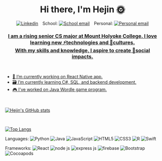 # <div align="center"> Hi there, I'm Hejin 🌞 </div>
<div align="center">
  <a href="https://www.linkedin.com/in/hejin-jeong"><img src="https://img.shields.io/badge/-LinkedIn-blue?style=flat-round&logo=Linkedin&logoColor=white&link=https://www.linkedin.com/in/hejin-jeong" alt="Linkedin"></a>&emsp;School: <a href="mailto:jeong22h@mtholyoke.edu?"><img src="https://img.shields.io/badge/Gmail-d14836?style=flat-round&logo=Gmail&logoColor=white&link=mailto:jeong22h@mtholyoke.edu" alt="School email"></a>&emsp;Personal: <a href="mailto:pearlofthesea25@gmail.com?"><img src="https://img.shields.io/badge/Gmail-d14836?style=flat-round&logo=Gmail&logoColor=orange&link=mailto:pearlofthesea25@gmail.com" alt="Personal email"</a>

</div>

### <div align="center"> I am a rising senior CS major at Mount Holyoke College. I love learning new ⚡technologies and 🌻cultures. <br /> With my skills and knowledge, I aspire to create 💫social impacts. </div>

<br /> 

- 📱 I’m currently working on React Native app.
- 🗃️ I’m currently learning C#, SQL, and backend development.
- 🎮 I've worked on Java Wordle game program.

<br />

![Hejin's GitHub stats](https://github-readme-stats.vercel.app/api?username=hejin-jeong&show_icons=true&theme=tokyonight)

<br />

[![Top Langs](https://github-readme-stats.vercel.app/api/top-langs/?username=hejin-jeong)](https://github.com/hejin-jeong)




Languages: 
![Python](	https://img.shields.io/badge/Python-FFD43B?style=for-the-badge&logo=python&logoColor=blue)
![Java](https://img.shields.io/badge/Java-ED8B00?style=for-the-badge&logo=java&logoColor=white)
![JavaScript](	https://img.shields.io/badge/JavaScript-323330?style=for-the-badge&logo=javascript&logoColor=F7DF1E)
![HTML5](https://img.shields.io/badge/HTML5-E34F26?style=for-the-badge&logo=html5&logoColor=white)
![CSS3](https://img.shields.io/badge/CSS3-1572B6?style=for-the-badge&logo=css3&logoColor=white)
![R](https://img.shields.io/badge/R-276DC3?style=for-the-badge&logo=r&logoColor=white)
![Swift](https://img.shields.io/badge/Swift-FA7343?style=for-the-badge&logo=swift&logoColor=white)

Frameworks: 
![React](https://img.shields.io/badge/React-20232A?style=for-the-badge&logo=react&logoColor=61DAFB)
![node js](https://img.shields.io/badge/Node.js-339933?style=for-the-badge&logo=nodedotjs&logoColor=white)
![express js](https://img.shields.io/badge/Express.js-000000?style=for-the-badge&logo=express&logoColor=white)
![firebase](https://img.shields.io/badge/firebase-ffca28?style=for-the-badge&logo=firebase&logoColor=black)
![Bootstrap](https://img.shields.io/badge/Bootstrap-563D7C?style=for-the-badge&logo=bootstrap&logoColor=white)
![Cocoapods](https://img.shields.io/badge/cocoapods-FA2A02?style=for-the-badge&logo=cocoapods&logoColor=white)





<!--
**hejin-jeong/hejin-jeong** is a ✨ _special_ ✨ repository because its `README.md` (this file) appears on your GitHub profile.

Here are some ideas to get you started:

- 🔭 I’m currently working on ...
- 🌱 I’m currently learning ...
- 👯 I’m looking to collaborate on ...
- 🤔 I’m looking for help with ...
- 💬 Ask me about ...
- 📫 How to reach me: ...
- 😄 Pronouns: ...
- ⚡ Fun fact: ...
-->
